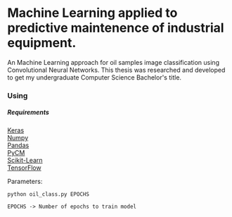 # Machine Learning applied to predictive maintenence of industrial equipment.

An Machine Learning approach for oil samples image classification using Convolutional Neural Networks. This thesis was researched and developed to get my undergraduate Computer Science Bachelor's title.

### Using

##### Requirements

   [Keras](https://keras.io/)<br/>
   [Numpy](https://www.numpy.org/)<br/>
   [Pandas](https://pandas.pydata.org/)<br/>
   [PyCM](https://github.com/sepandhaghighi/pycm)<br/>
   [Scikit-Learn](https://scikit-learn.org/stable/)<br/>
   [TensorFlow](https://www.tensorflow.org/)
  

  Parameters:
  ```
  python oil_class.py EPOCHS
  
  EPOCHS -> Number of epochs to train model
  ```
